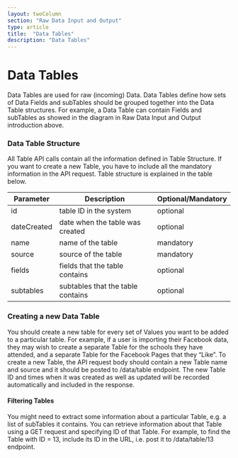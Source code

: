 ```yaml
---
layout: twoColumn
section: "Raw Data Input and Output"
type: article
title:  "Data Tables"
description: "Data Tables"
---
```


# Data Tables
  Data Tables are used for raw (incoming) Data. Data Tables define how sets of Data Fields and subTables should be grouped together into the Data Table structures. For example, a Data Table can contain Fields and subTables as showed in the diagram in Raw Data Input and Output introduction above.
  
### Data Table Structure
  
  All Table API calls contain all the information defined in Table Structure. If you want to create a new Table, you have to include all the mandatory information in the API request. Table structure is explained in the table below.

| Parameter   | Description                       | Optional/Mandatory |
|-------------|-----------------------------------|--------------------|
| id          | table ID in the system            | optional           |
| dateCreated | date when the table was created   | optional           |
| name        | name of the table                 | mandatory          |
| source      | source of the table               | mandatory          |
| fields      | fields that the table contains    | optional           |
| subtables   | subtables that the table contains | optional           |


### Creating a new Data Table

You should create a new table for every set of Values you want to be added to a particular table. For example, if a user is importing their Facebook data, they may wish to create a separate Table for the schools they have attended, and a separate Table for the Facebook Pages that they “Like”. To create a new Table, the API request body should contain a new Table name and source and it should be posted to /data/table endpoint. The new Table ID and times when it was created as well as updated will be recorded automatically and included in the response.


#### Filtering Tables

You might need to extract some information about a particular Table, e.g. a list of subTables it contains. You can retrieve information about that Table using a GET request and specifying ID of that Table. For example, to find the Table with ID = 13, include its ID in the URL, i.e. post it to /data/table/13 endpoint.

